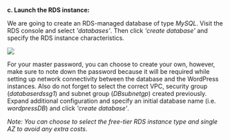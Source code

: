 ﻿**c. Launch the RDS instance:**

We are going to create an RDS-managed database of type *MySQL*. Visit the RDS console and select *'databases'*. Then click *'create database'* and specify the RDS instance characteristics.

![](Aspose.Words.8ea72482-0fb6-42a5-8e5c-2b10d83968b5.001.png)



For your master password, you can choose to create your own, however, make sure to note down the password because it will be required while setting up network connectivity between the database and the WordPress instances. Also do not forget to select the correct VPC, security group (*databaserdssg1*) and subnet group (*DBsubnetgp*) created previously. Expand additional configuration and specify an initial database name (i.e. *wordpressDB*) and click *'create database'*.

*Note: You can choose to select the free-tier RDS instance type and single AZ to avoid any extra costs*.

